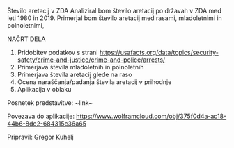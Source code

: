 Število aretacij v ZDA
Analiziral bom število aretacij po državah v ZDA med leti 1980 in 2019. Primerjal bom število aretacij med rasami, mladoletnimi in polnoletnimi, 

NAČRT DELA

1. Pridobitev podatkov s strani https://usafacts.org/data/topics/security-safety/crime-and-justice/crime-and-police/arrests/
2. Primerjava števila mladoletnih in polnoletnih
3. Primerjava števila aretacij glede na raso
4. Ocena naraščanja/padanja števila aretacij v prihodnje
5. Aplikacija v oblaku

Posnetek predstavitve:
~link~

Povezava do aplikacije:
https://www.wolframcloud.com/obj/375f0d4a-ac18-44b6-8de2-684315c36a65

Pripravil: Gregor Kuhelj
